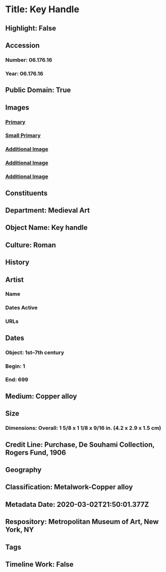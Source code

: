 # Title: Key Handle
## Highlight: False
## Accession
### Number: 06.176.16
### Year: 06.176.16
## Public Domain: True
## Images
### [Primary](https://images.metmuseum.org/CRDImages/md/original/sf06-176-16s4.jpg)
### [Small Primary](https://images.metmuseum.org/CRDImages/md/web-large/sf06-176-16s4.jpg)
### [Additional Image](https://images.metmuseum.org/CRDImages/md/original/sf06-176-16s1.jpg)
### [Additional Image](https://images.metmuseum.org/CRDImages/md/original/sf06-176-16s2.jpg)
### [Additional Image](https://images.metmuseum.org/CRDImages/md/original/sf06-176-16s3.jpg)
## Constituents
## Department: Medieval Art
## Object Name: Key handle
## Culture: Roman
## History
## Artist
### Name
### Dates Active
### URLs
## Dates
### Object: 1st–7th century
### Begin: 1
### End: 699
## Medium: Copper alloy
## Size
### Dimensions: Overall: 1 5/8 x 1 1/8 x 9/16 in. (4.2 x 2.9 x 1.5 cm)
## Credit Line: Purchase, De Souhami Collection, Rogers Fund, 1906
## Geography
## Classification: Metalwork-Copper alloy
## Metadata Date: 2020-03-02T21:50:01.377Z
## Respository: Metropolitan Museum of Art, New York, NY
## Tags
## Timeline Work: False